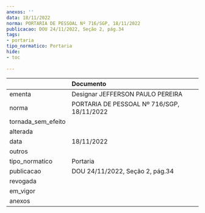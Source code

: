 ```yaml
---
anexos: ''
data: 18/11/2022
norma: PORTARIA DE PESSOAL Nº 716/SGP, 18/11/2022
publicacao: DOU 24/11/2022, Seção 2, pág.34
tags:
- portaria
tipo_normatico: Portaria
hide: 
- toc 
 
---
```


|                    | Documento                                  |
|:-------------------|:-------------------------------------------|
| ementa             | Designar JEFFERSON PAULO PEREIRA           |
| norma              | PORTARIA DE PESSOAL Nº 716/SGP, 18/11/2022 |
| tornada_sem_efeito |                                            |
| alterada           |                                            |
| data               | 18/11/2022                                 |
| outros             |                                            |
| tipo_normatico     | Portaria                                   |
| publicacao         | DOU 24/11/2022, Seção 2, pág.34            |
| revogada           |                                            |
| em_vigor           |                                            |
| anexos             |                                            |